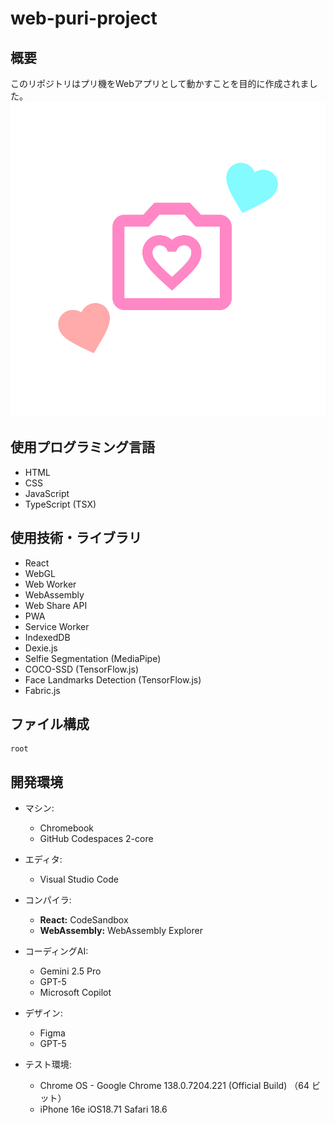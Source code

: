 # web-puri-project

## 概要
このリポジトリはプリ機をWebアプリとして動かすことを目的に作成されました。
![アプリアイコン](src/assets/logo/icon-original.png)

## 使用プログラミング言語
- HTML
- CSS
- JavaScript
- TypeScript (TSX)

## 使用技術・ライブラリ  
- React  
- WebGL  
- Web Worker  
- WebAssembly
- Web Share API
- PWA
- Service Worker
- IndexedDB
- Dexie.js
- Selfie Segmentation (MediaPipe)
- COCO-SSD (TensorFlow.js)
- Face Landmarks Detection (TensorFlow.js)
- Fabric.js

## ファイル構成
```
root
```

## 開発環境
- マシン:
  - Chromebook
  - GitHub Codespaces 2-core

- エディタ:
  - Visual Studio Code

- コンパイラ:
  - **React:** CodeSandbox  
  - **WebAssembly:** WebAssembly Explorer

- コーディングAI:
  - Gemini 2.5 Pro
  - GPT-5
  - Microsoft Copilot

- デザイン:
  - Figma
  - GPT-5

- テスト環境:
  - Chrome OS - Google Chrome 138.0.7204.221 (Official Build) （64 ビット）
  - iPhone 16e iOS18.71 Safari 18.6  
